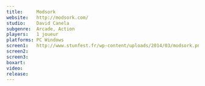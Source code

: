 ```yaml
---
title:     Modsork
website:   http://modsork.com/
studio:    David Canela
subgenre:  Arcade, Action
players:   1 joueur
platforms: PC Windows
screen1:   http://www.stunfest.fr/wp-content/uploads/2014/03/modsork.png
screen2:  
screen3:   
boxart:    
video:
release:
---
```

